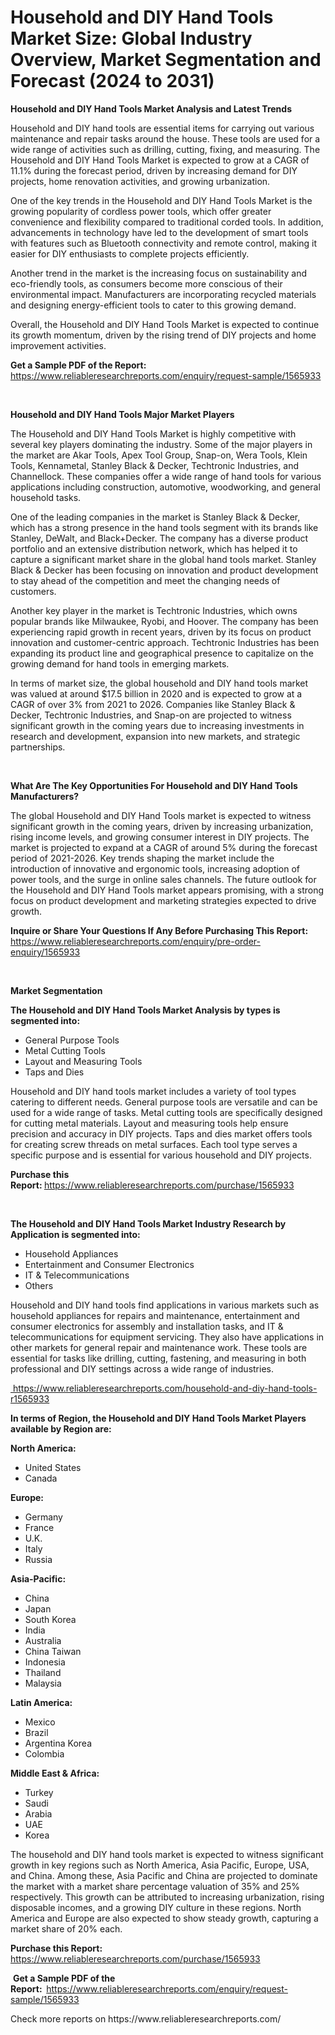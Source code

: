 <p><h1>Household and DIY Hand Tools Market Size: Global Industry Overview, Market Segmentation and Forecast (2024 to 2031)</h1></p><p><strong>Household and DIY Hand Tools Market Analysis and Latest Trends</strong></p>
<p><p>Household and DIY hand tools are essential items for carrying out various maintenance and repair tasks around the house. These tools are used for a wide range of activities such as drilling, cutting, fixing, and measuring. The Household and DIY Hand Tools Market is expected to grow at a CAGR of 11.1% during the forecast period, driven by increasing demand for DIY projects, home renovation activities, and growing urbanization.</p><p>One of the key trends in the Household and DIY Hand Tools Market is the growing popularity of cordless power tools, which offer greater convenience and flexibility compared to traditional corded tools. In addition, advancements in technology have led to the development of smart tools with features such as Bluetooth connectivity and remote control, making it easier for DIY enthusiasts to complete projects efficiently.</p><p>Another trend in the market is the increasing focus on sustainability and eco-friendly tools, as consumers become more conscious of their environmental impact. Manufacturers are incorporating recycled materials and designing energy-efficient tools to cater to this growing demand.</p><p>Overall, the Household and DIY Hand Tools Market is expected to continue its growth momentum, driven by the rising trend of DIY projects and home improvement activities.</p></p>
<p><strong>Get a Sample PDF of the Report:&nbsp;</strong> <a href="https://www.reliableresearchreports.com/enquiry/request-sample/1565933">https://www.reliableresearchreports.com/enquiry/request-sample/1565933</a></p>
<p>&nbsp;</p>
<p><strong>Household and DIY Hand Tools Major Market Players</strong></p>
<p><p>The Household and DIY Hand Tools Market is highly competitive with several key players dominating the industry. Some of the major players in the market are Akar Tools, Apex Tool Group, Snap-on, Wera Tools, Klein Tools, Kennametal, Stanley Black & Decker, Techtronic Industries, and Channellock. These companies offer a wide range of hand tools for various applications including construction, automotive, woodworking, and general household tasks.</p><p>One of the leading companies in the market is Stanley Black & Decker, which has a strong presence in the hand tools segment with its brands like Stanley, DeWalt, and Black+Decker. The company has a diverse product portfolio and an extensive distribution network, which has helped it to capture a significant market share in the global hand tools market. Stanley Black & Decker has been focusing on innovation and product development to stay ahead of the competition and meet the changing needs of customers.</p><p>Another key player in the market is Techtronic Industries, which owns popular brands like Milwaukee, Ryobi, and Hoover. The company has been experiencing rapid growth in recent years, driven by its focus on product innovation and customer-centric approach. Techtronic Industries has been expanding its product line and geographical presence to capitalize on the growing demand for hand tools in emerging markets.</p><p>In terms of market size, the global household and DIY hand tools market was valued at around $17.5 billion in 2020 and is expected to grow at a CAGR of over 3% from 2021 to 2026. Companies like Stanley Black & Decker, Techtronic Industries, and Snap-on are projected to witness significant growth in the coming years due to increasing investments in research and development, expansion into new markets, and strategic partnerships.</p></p>
<p>&nbsp;</p>
<p><strong>What Are The Key Opportunities For Household and DIY Hand Tools Manufacturers?</strong></p>
<p><p>The global Household and DIY Hand Tools market is expected to witness significant growth in the coming years, driven by increasing urbanization, rising income levels, and growing consumer interest in DIY projects. The market is projected to expand at a CAGR of around 5% during the forecast period of 2021-2026. Key trends shaping the market include the introduction of innovative and ergonomic tools, increasing adoption of power tools, and the surge in online sales channels. The future outlook for the Household and DIY Hand Tools market appears promising, with a strong focus on product development and marketing strategies expected to drive growth.</p></p>
<p><strong>Inquire or Share Your Questions If Any Before Purchasing This Report:</strong> <a href="https://www.reliableresearchreports.com/enquiry/pre-order-enquiry/1565933">https://www.reliableresearchreports.com/enquiry/pre-order-enquiry/1565933</a></p>
<p>&nbsp;</p>
<p><strong>Market Segmentation</strong></p>
<p><strong>The Household and DIY Hand Tools Market Analysis by types is segmented into:</strong></p>
<p><ul><li>General Purpose Tools</li><li>Metal Cutting Tools</li><li>Layout and Measuring Tools</li><li>Taps and Dies</li></ul></p>
<p><p>Household and DIY hand tools market includes a variety of tool types catering to different needs. General purpose tools are versatile and can be used for a wide range of tasks. Metal cutting tools are specifically designed for cutting metal materials. Layout and measuring tools help ensure precision and accuracy in DIY projects. Taps and dies market offers tools for creating screw threads on metal surfaces. Each tool type serves a specific purpose and is essential for various household and DIY projects.</p></p>
<p><strong>Purchase this Report:&nbsp;</strong><a href="https://www.reliableresearchreports.com/purchase/1565933">https://www.reliableresearchreports.com/purchase/1565933</a></p>
<p>&nbsp;</p>
<p><strong>The Household and DIY Hand Tools Market Industry Research by Application is segmented into:</strong></p>
<p><ul><li>Household Appliances</li><li>Entertainment and Consumer Electronics</li><li>IT & Telecommunications</li><li>Others</li></ul></p>
<p><p>Household and DIY hand tools find applications in various markets such as household appliances for repairs and maintenance, entertainment and consumer electronics for assembly and installation tasks, and IT & telecommunications for equipment servicing. They also have applications in other markets for general repair and maintenance work. These tools are essential for tasks like drilling, cutting, fastening, and measuring in both professional and DIY settings across a wide range of industries.</p></p>
<p><a href="https://www.reliableresearchreports.com/household-and-diy-hand-tools-r1565933">&nbsp;https://www.reliableresearchreports.com/household-and-diy-hand-tools-r1565933</a></p>
<p><strong>In terms of Region, the Household and DIY Hand Tools Market Players available by Region are:</strong></p>
<p>
    <p> <strong> North America: </strong>
        <ul>
            <li>United States</li>
            <li>Canada</li>
        </ul>
        </p> 
    <p> <strong> Europe: </strong>
        <ul>
            <li>Germany</li>
            <li>France</li>
            <li>U.K.</li>
            <li>Italy</li>
            <li>Russia</li>
        </ul>
        </p> 
    <p> <strong> Asia-Pacific: </strong>
        <ul>
            <li>China</li>
            <li>Japan</li>
            <li>South Korea</li>
            <li>India</li>
            <li>Australia</li>
            <li>China Taiwan</li>
            <li>Indonesia</li>
            <li>Thailand</li>
            <li>Malaysia</li>
        </ul>
        </p> 
    <p> <strong> Latin America: </strong>
        <ul>
            <li>Mexico</li>
            <li>Brazil</li>
            <li>Argentina Korea</li>
            <li>Colombia</li>
        </ul>
        </p> 
    <p> <strong> Middle East & Africa: </strong>
        <ul>
            <li>Turkey</li>
            <li>Saudi</li>
            <li>Arabia</li>
            <li>UAE</li>
            <li>Korea</li>
        </ul>
    </p>
    </p>
<p><p>The household and DIY hand tools market is expected to witness significant growth in key regions such as North America, Asia Pacific, Europe, USA, and China. Among these, Asia Pacific and China are projected to dominate the market with a market share percentage valuation of 35% and 25% respectively. This growth can be attributed to increasing urbanization, rising disposable incomes, and a growing DIY culture in these regions. North America and Europe are also expected to show steady growth, capturing a market share of 20% each.</p></p>
<p><strong>Purchase this Report: </strong><a href="https://www.reliableresearchreports.com/purchase/1565933">https://www.reliableresearchreports.com/purchase/1565933</a></p>
<p>&nbsp;<strong>Get a Sample PDF of the Report:&nbsp;&nbsp;</strong><a href="https://www.reliableresearchreports.com/enquiry/request-sample/1565933">https://www.reliableresearchreports.com/enquiry/request-sample/1565933</a></p>
<p><strong></strong></p>
<p>Check more reports on https://www.reliableresearchreports.com/</p>